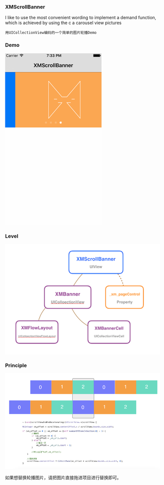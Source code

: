### XMScrollBanner

I like to use the most convenient wording to implement a demand function, which is achieved by using the c a carousel view pictures

```
用UICollectionView编码的一个简单的图片轮播Demo

```


### Demo

![gif](https://github.com/xmcoder/XMScroll/blob/master/gif.gif)



### Level

![level](https://github.com/xmcoder/XMScroll/blob/master/class.tiff)


### Principle

![principle](https://github.com/xmcoder/XMScroll/blob/master/scroll.tiff)


如果想替换轮播图片，请把图片直接拖进项目进行替换即可。